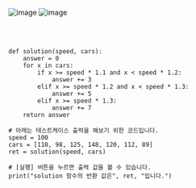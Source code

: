 ![image](https://github.com/user-attachments/assets/398fb73b-aa7e-4475-96a2-c7a6a3a7aa22)
![image](https://github.com/user-attachments/assets/fc6e613d-d4a5-4b41-86d6-c2e26853d592)

<br>

</br>

```
def solution(speed, cars):
    answer = 0
    for x in cars:
        if x >= speed * 1.1 and x < speed * 1.2:
            answer += 3
        elif x >= speed * 1.2 and x < speed * 1.3:
            answer += 5
        elif x >= speed * 1.3:
            answer += 7
    return answer

# 아래는 테스트케이스 출력을 해보기 위한 코드입니다.
speed = 100
cars = [110, 98, 125, 148, 120, 112, 89]
ret = solution(speed, cars)

# [실행] 버튼을 누르면 출력 값을 볼 수 있습니다.
print("solution 함수의 반환 값은", ret, "입니다.")
```
